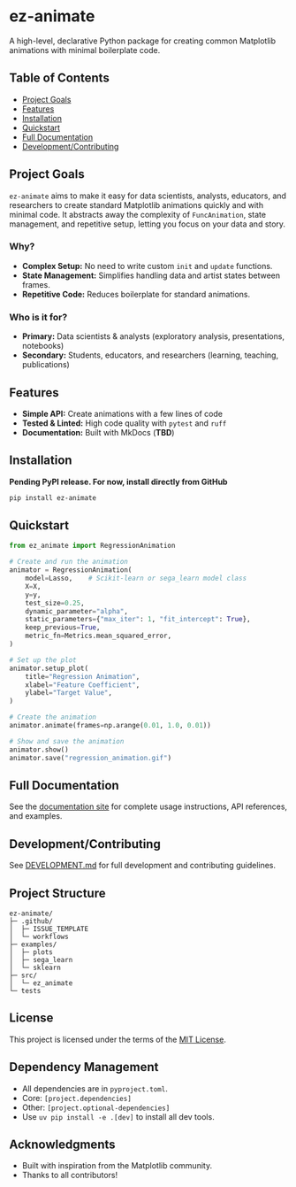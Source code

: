# ez-animate

A high-level, declarative Python package for creating common Matplotlib animations with minimal boilerplate code.


## Table of Contents
- [Project Goals](#project-goals)
- [Features](#features)
- [Installation](#installation)
- [Quickstart](#quickstart)
- [Full Documentation](#full-documentation)
- [Development/Contributing](#developmentcontributing)


## Project Goals

`ez-animate` aims to make it easy for data scientists, analysts, educators, and researchers to create standard Matplotlib animations quickly and with minimal code. It abstracts away the complexity of `FuncAnimation`, state management, and repetitive setup, letting you focus on your data and story.

### Why?
- **Complex Setup:** No need to write custom `init` and `update` functions.
- **State Management:** Simplifies handling data and artist states between frames.
- **Repetitive Code:** Reduces boilerplate for standard animations.

### Who is it for?
- **Primary:** Data scientists & analysts (exploratory analysis, presentations, notebooks)
- **Secondary:** Students, educators, and researchers (learning, teaching, publications)

## Features
- **Simple API:** Create animations with a few lines of code
- **Tested & Linted:** High code quality with `pytest` and `ruff`
- **Documentation:** Built with MkDocs (**TBD**)

## Installation

**Pending PyPI release. For now, install directly from GitHub**
```bash
pip install ez-animate
```


## Quickstart

```python
from ez_animate import RegressionAnimation

# Create and run the animation
animator = RegressionAnimation(
    model=Lasso,    # Scikit-learn or sega_learn model class
    X=X,
    y=y,
    test_size=0.25,
    dynamic_parameter="alpha",
    static_parameters={"max_iter": 1, "fit_intercept": True},
    keep_previous=True,
    metric_fn=Metrics.mean_squared_error,
)

# Set up the plot
animator.setup_plot(
    title="Regression Animation",
    xlabel="Feature Coefficient",
    ylabel="Target Value",
)

# Create the animation
animator.animate(frames=np.arange(0.01, 1.0, 0.01))

# Show and save the animation
animator.show()
animator.save("regression_animation.gif")
```

## Full Documentation

See the [documentation site](https://ez-animate.readthedocs.io/) for complete usage instructions, API references, and examples.
## Development/Contributing

See [DEVELOPMENT.md](DEVELOPMENT.md) for full development and contributing guidelines.


## Project Structure

```
ez-animate/
├─ .github/
│  ├─ ISSUE_TEMPLATE
│  └─ workflows
├─ examples/
│  ├─ plots
│  ├─ sega_learn
│  └─ sklearn
├─ src/
│  └─ ez_animate
└─ tests

```

## License

This project is licensed under the terms of the [MIT License](LICENSE).

## Dependency Management

- All dependencies are in `pyproject.toml`.
- Core: `[project.dependencies]`
- Other: `[project.optional-dependencies]`
- Use `uv pip install -e .[dev]` to install all dev tools.

## Acknowledgments

- Built with inspiration from the Matplotlib community.
- Thanks to all contributors!
